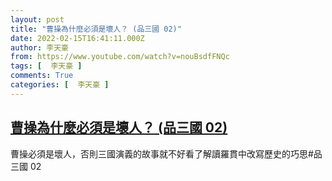```yaml
---
layout: post
title: "曹操為什麼必須是壞人？ (品三國 02)"
date: 2022-02-15T16:41:11.000Z
author: 李天豪
from: https://www.youtube.com/watch?v=nouBsdfFNQc
tags: [  李天豪 ]
comments: True
categories: [  李天豪 ]
---
```

<!--1644943271000-->
[曹操為什麼必須是壞人？ (品三國 02)](https://www.youtube.com/watch?v=nouBsdfFNQc)
------

<div>
曹操必須是壞人，否則三國演義的故事就不好看了解讀羅貫中改寫歷史的巧思#品三國 02
</div>
